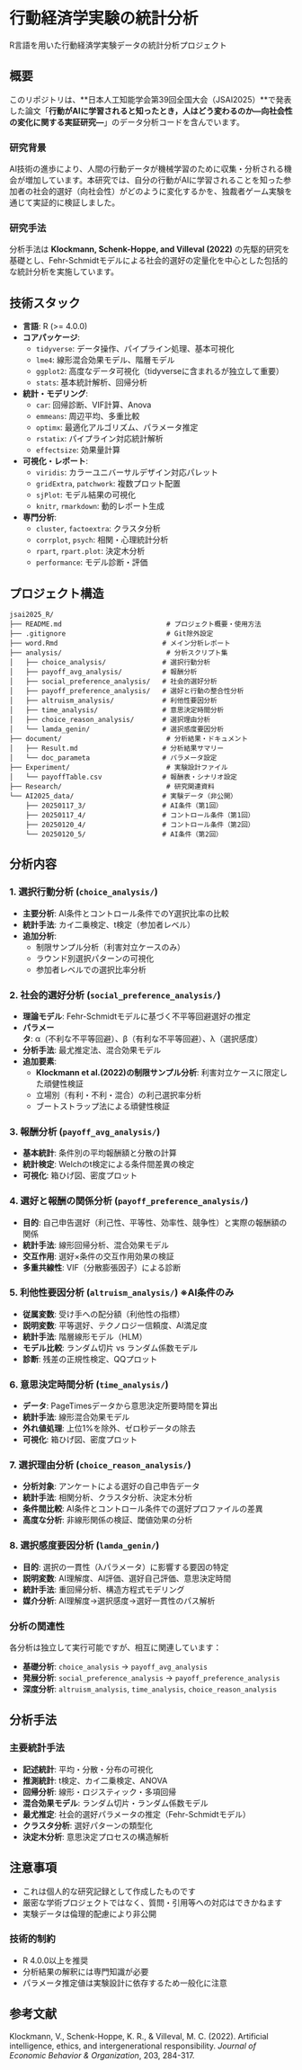 # 行動経済学実験の統計分析

R言語を用いた行動経済学実験データの統計分析プロジェクト

## 概要

このリポジトリは、**日本人工知能学会第39回全国大会（JSAI2025）**で発表した論文「**行動がAIに学習されると知ったとき，人はどう変わるのか―向社会性の変化に関する実証研究―**」のデータ分析コードを含んでいます。

### 研究背景
AI技術の進歩により、人間の行動データが機械学習のために収集・分析される機会が増加しています。本研究では、自分の行動がAIに学習されることを知った参加者の社会的選好（向社会性）がどのように変化するかを、独裁者ゲーム実験を通じて実証的に検証しました。

### 研究手法
分析手法は **Klockmann, Schenk-Hoppe, and Villeval (2022)** の先駆的研究を基礎とし、Fehr-Schmidtモデルによる社会的選好の定量化を中心とした包括的な統計分析を実施しています。

## 技術スタック

- **言語**: R (>= 4.0.0)
- **コアパッケージ**: 
  - `tidyverse`: データ操作、パイプライン処理、基本可視化
  - `lme4`: 線形混合効果モデル、階層モデル
  - `ggplot2`: 高度なデータ可視化（tidyverseに含まれるが独立して重要）
  - `stats`: 基本統計解析、回帰分析
- **統計・モデリング**:
  - `car`: 回帰診断、VIF計算、Anova
  - `emmeans`: 周辺平均、多重比較
  - `optimx`: 最適化アルゴリズム、パラメータ推定
  - `rstatix`: パイプライン対応統計解析
  - `effectsize`: 効果量計算
- **可視化・レポート**:
  - `viridis`: カラーユニバーサルデザイン対応パレット
  - `gridExtra`, `patchwork`: 複数プロット配置
  - `sjPlot`: モデル結果の可視化
  - `knitr`, `rmarkdown`: 動的レポート生成
- **専門分析**:
  - `cluster`, `factoextra`: クラスタ分析
  - `corrplot`, `psych`: 相関・心理統計分析
  - `rpart`, `rpart.plot`: 決定木分析
  - `performance`: モデル診断・評価

## プロジェクト構造

```
jsai2025_R/
├── README.md                          # プロジェクト概要・使用方法
├── .gitignore                         # Git除外設定
├── word.Rmd                          # メイン分析レポート
├── analysis/                          # 分析スクリプト集
│   ├── choice_analysis/              # 選択行動分析
│   ├── payoff_avg_analysis/          # 報酬分析  
│   ├── social_preference_analysis/   # 社会的選好分析
│   ├── payoff_preference_analysis/   # 選好と行動の整合性分析
│   ├── altruism_analysis/            # 利他性要因分析
│   ├── time_analysis/                # 意思決定時間分析
│   ├── choice_reason_analysis/       # 選択理由分析
│   └── lamda_genin/                  # 選択感度要因分析
├── document/                          # 分析結果・ドキュメント
│   ├── Result.md                     # 分析結果サマリー
│   └── doc_parameta                  # パラメータ設定
├── Experiment/                        # 実験設計ファイル
│   └── payoffTable.csv               # 報酬表・シナリオ設定
├── Research/                          # 研究関連資料
└── AI2025_data/                      # 実験データ（非公開）
    ├── 20250117_3/                   # AI条件（第1回）
    ├── 20250117_4/                   # コントロール条件（第1回）
    ├── 20250120_4/                   # コントロール条件（第2回）
    └── 20250120_5/                   # AI条件（第2回）
```

## 分析内容

### 1. 選択行動分析 (`choice_analysis/`)
- **主要分析**: AI条件とコントロール条件でのY選択比率の比較
- **統計手法**: カイ二乗検定、t検定（参加者レベル）
- **追加分析**: 
  - 制限サンプル分析（利害対立ケースのみ）
  - ラウンド別選択パターンの可視化
  - 参加者レベルでの選択比率分析

### 2. 社会的選好分析 (`social_preference_analysis/`)
- **理論モデル**: Fehr-Schmidtモデルに基づく不平等回避選好の推定
- **パラメータ**: α（不利な不平等回避）、β（有利な不平等回避）、λ（選択感度）
- **分析手法**: 最尤推定法、混合効果モデル
- **追加要素**:
  - **Klockmann et al.(2022)の制限サンプル分析**: 利害対立ケースに限定した頑健性検証
  - 立場別（有利・不利・混合）の利己選択率分析
  - ブートストラップ法による頑健性検証

### 3. 報酬分析 (`payoff_avg_analysis/`)
- **基本統計**: 条件別の平均報酬額と分散の計算
- **統計検定**: Welchのt検定による条件間差異の検定
- **可視化**: 箱ひげ図、密度プロット

### 4. 選好と報酬の関係分析 (`payoff_preference_analysis/`)
- **目的**: 自己申告選好（利己性、平等性、効率性、競争性）と実際の報酬額の関係
- **統計手法**: 線形回帰分析、混合効果モデル
- **交互作用**: 選好×条件の交互作用効果の検証
- **多重共線性**: VIF（分散膨張因子）による診断

### 5. 利他性要因分析 (`altruism_analysis/`) ※AI条件のみ
- **従属変数**: 受け手への配分額（利他性の指標）
- **説明変数**: 平等選好、テクノロジー信頼度、AI満足度
- **統計手法**: 階層線形モデル（HLM）
- **モデル比較**: ランダム切片 vs ランダム係数モデル
- **診断**: 残差の正規性検定、QQプロット

### 6. 意思決定時間分析 (`time_analysis/`)
- **データ**: PageTimesデータから意思決定所要時間を算出
- **統計手法**: 線形混合効果モデル
- **外れ値処理**: 上位1%を除外、ゼロ秒データの除去
- **可視化**: 箱ひげ図、密度プロット

### 7. 選択理由分析 (`choice_reason_analysis/`)
- **分析対象**: アンケートによる選好の自己申告データ
- **統計手法**: 相関分析、クラスタ分析、決定木分析
- **条件間比較**: AI条件とコントロール条件での選好プロファイルの差異
- **高度な分析**: 非線形関係の検証、閾値効果の分析

### 8. 選択感度要因分析 (`lamda_genin/`)
- **目的**: 選択の一貫性（λパラメータ）に影響する要因の特定
- **説明変数**: AI理解度、AI評価、選好自己評価、意思決定時間
- **統計手法**: 重回帰分析、構造方程式モデリング
- **媒介分析**: AI理解度→選択感度→選好一貫性のパス解析


### 分析の関連性
各分析は独立して実行可能ですが、相互に関連しています：
- **基礎分析**: `choice_analysis` → `payoff_avg_analysis`
- **発展分析**: `social_preference_analysis` → `payoff_preference_analysis`
- **深度分析**: `altruism_analysis`, `time_analysis`, `choice_reason_analysis`

## 分析手法

### 主要統計手法
- **記述統計**: 平均・分散・分布の可視化
- **推測統計**: t検定、カイ二乗検定、ANOVA
- **回帰分析**: 線形・ロジスティック・多項回帰
- **混合効果モデル**: ランダム切片・ランダム係数モデル
- **最尤推定**: 社会的選好パラメータの推定（Fehr-Schmidtモデル）
- **クラスタ分析**: 選好パターンの類型化
- **決定木分析**: 意思決定プロセスの構造解析

## 注意事項

- これは個人的な研究記録として作成したものです
- 厳密な学術プロジェクトではなく、質問・引用等への対応はできかねます
- 実験データは倫理的配慮により非公開

### 技術的制約
- R 4.0.0以上を推奨
- 分析結果の解釈には専門知識が必要
- パラメータ推定値は実験設計に依存するため一般化に注意

## 参考文献

Klockmann, V., Schenk-Hoppe, K. R., & Villeval, M. C. (2022). Artificial intelligence, ethics, and intergenerational responsibility. *Journal of Economic Behavior & Organization*, 203, 284-317.

